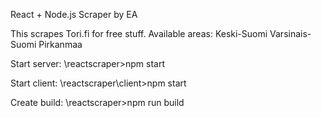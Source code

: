 React + Node.js Scraper by EA

This scrapes Tori.fi for free stuff. Available areas:
Keski-Suomi
Varsinais-Suomi
Pirkanmaa

Start server:
\reactscraper>npm start

Start client:
\reactscraper\client>npm start

Create build:
\reactscraper>npm run build
